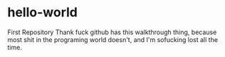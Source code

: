 # hello-world
First Repository
Thank fuck github has this walkthrough thing, because most shit in the programing world doesn't, and I'm sofucking lost all the time.

